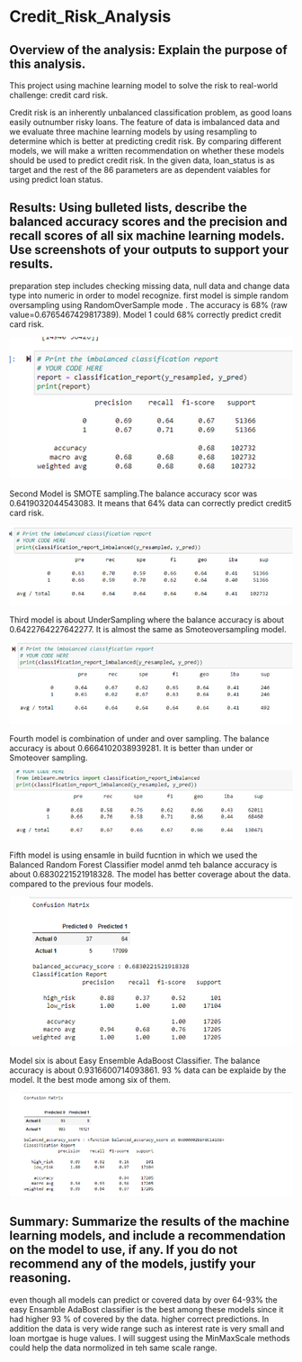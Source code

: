 # Credit_Risk_Analysis

## Overview of the analysis: Explain the purpose of this analysis.

This project using machine learning model to solve the risk to real-world challenge: credit card risk.

Credit risk is an inherently unbalanced classification problem, as good loans easily outnumber risky loans. The feature of data is imbalanced data and we evaluate three machine learning models by using resampling to determine which is better at predicting credit risk.  By comparing different models, we will make a written recommendation on whether these models should be used to predict credit risk. 
In the given data, loan_status is as target and the rest of the 86 parameters are as dependent vaiables for using predict loan status.
## Results: Using bulleted lists, describe the balanced accuracy scores and the precision and recall scores of all six machine learning models. Use screenshots of your outputs to support your results.
preparation step includes checking missing data, null data and change data type into numeric in order to model recognize.
first model is simple random  oversampling using RandomOverSample mode . The accuracy is 68% (raw value=0.6765467429817389). Model 1 could  68% correctly predict credit card risk.

![Alt img](images/cls_report_randomoversample.png)

Second Model is  SMOTE sampling.The balance accuracy scor was 0.6419032044543083. It means that 64% data can correctly predict credit5 card risk.

![Alt img](images/cls_smote.png)

Third model is about UnderSampling where the balance accuracy is about 0.6422764227642277. It is almost the same as Smoteoversampling model.

![Alt img](images/undersampling.png)

Fourth model is combination of under and over sampling. The balance accuracy is about 0.6664102038939281. It is better than under or Smoteover sampling.

![Alt img](images/combinationsampling.png)

Fifth model is using ensamle in build fucntion in which we used the Balanced Random Forest Classifier model anmd teh balance accuracy is about 0.6830221521918328. The model has better coverage about the data. compared to the previous four models.

![Alt img](images/balanceRandomForestclassifier.png)

Model six is about Easy Ensemble AdaBoost Classifier. The balance accuracy is about 0.9316600714093861. 93 % data can be explaide by the model. It the best mode among six of them.

![Alt img](images/easyAdaBoostmodel.png)

## Summary: Summarize the results of the machine learning models, and include a recommendation on the model to use, if any. If you do not recommend any of the models, justify your reasoning.

even though all models can predict or covered data by over 64-93% the easy Ensamble AdaBost classifier is the best among these models since it had higher 93 % of covered by the data. higher correct predictions. In addition the data is very wide range such as interest rate is very small and loan mortgae is huge values. I will suggest using the MinMaxScale methods could help the data normolized in teh same scale range.
